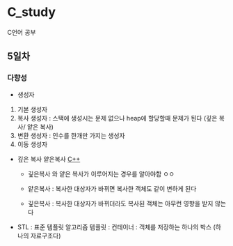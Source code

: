 # C_study
C언어 공부 

## 5일차 

### 다향성

- 생성자

1. 기본 생성자
2. 복사 생성자 : 스택에 생성시는 문제 없으나 heap에 할당할때 문제가 된다 (깊은 복사/ 얕은 복사)
3. 변환 생성자 : 인수를 한개만 가지는 생성자
4. 이동 생성자 
        
- 깊은 복사 얕은복사 [C++](./test.cpp/test.cpp/0711cons.cpp)

    - 깊은복사 와 얕은 복사가 이루어지는 경우를 알아야함 ㅇㅇ

    - 얕은복사 : 복사한 대상자가 바뀌면 복사한 객체도 같이 변하게 된다

    - 깊은복사 :  복사한 대상자가 바뀌더라도 복사된 객체는 아무런 영향을 받지 않는다

- STL : 표준 템플릿 알고리즘 
    템플릿 : 
    컨테이너 : 객체를 저장하는 하나의 박스 (하나의 자료구조다)